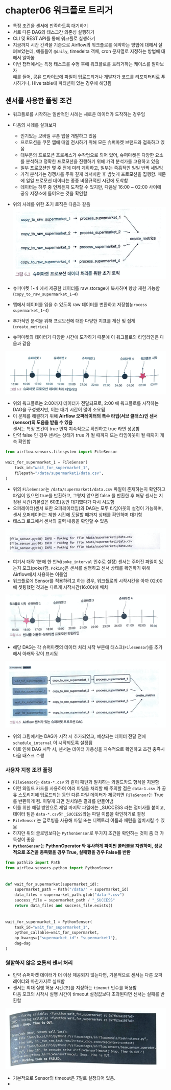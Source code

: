 # chapter06 워크플로 트리거
- 특정 조건을 센서에 만족하도록 대기하기
- 서로 다른 DAG의 태스크간 의존성 실행하기
- CLI 및 REST API를 통해 워크플로 실행하기
- 지금까지 시간 간격을 기준으로 Airflow의 워크플로를 예약하는 방법에 대해서 살펴보았는데, 예를들어 `@daily`, timedelta 객체, cron 문자열로 지정하는 방법에 대해서 알아봄
- 이번 챕터에서는 특정 태스크를 수행 후에 워크플로를 트리거하는 케이스를 알아보자  
  예를 들어, 공유 드라이브에 파일이 업로드되거나 개발자가 코드를 리포지터리로 푸시하거나, Hive table에 파티션이 있는 경우에 해당됨

## 센서를 사용한 폴링 조건
- 워크플로를 시작하는 일반적인 사례는 새로운 데이터가 도착하는 경우임
- 다음의 사례를 살펴보자
  - 인기있는 모바일 쿠폰 앱을 개발하고 있음
  - 프로모션을 쿠폰 앱에 매일 전시하기 위해 모든 슈퍼마켓 브랜드와 접촉하고 있음 
  - 대부분의 프로모션 프로세스가 수작업으로 되어 있어, 슈퍼마켓은 다양한 요소를 분석하고 정확한 프로모션을 진행하기 위해 가격 분석가를 고용하고 있음
  - 일부 프로모션만 몇 주 전에 미리 계획하고, 일부는 즉흥적인 일일 반짝 세일임
  - 가격 분석가는 경쟁사를 주위 깊게 리서치한 후 밤늦게 프로모션을 집행함. 때문에 일일 프로모션 데이터는 종종 비정규적인 시간에 도착함
  - 데이터는 하루 중 언제든지 도착할 수 있지만, 다음날 16:00 ~ 02:00 사이에 공유 저장소에 들어오는 것을 확인함
- 위의 사례를 위한 초기 로직은 다음과 같음
![img](https://github.com/koni114/TIL/blob/master/Data-Engineering/contents/apache-airflow/img/airflow_17.png)

- 슈퍼마켓 1~4 에서 제공한 데이터를 raw storage에 복사하며 항상 재현 가능함(`copy_to_raw_supermarket_1~4`)
- 앱에서 데이터를 읽을 수 있도록 raw 데이터를 변환하고 저장함(`process supermarket_1~4`)
- 추가적인 분석을 위해 프로모션에 대한 다양한 지표를 계산 및 집계(`create_metrics`) 
- 슈퍼마켓의 데이터가 다양한 시간에 도착하기 때문에 이 워크플로의 타임라인은 다음과 같음

![img](https://github.com/koni114/TIL/blob/master/Data-Engineering/contents/apache-airflow/img/airflow_18.png)

- 위의 워크플로는 2:00까지 데이터가 전달되므로, 2:00 에 워크플로를 시작하는 DAG을 구성했지만, 이는 대기 시간이 많이 소요됨
- 이 문제를 해결하기 위해 <b>Airflow 오퍼레이터의 특수 타입(서브 클래스)인 센서(sensor)의 도움을 받을 수 있음</b>  
  센서는 특정 조건이 true 인지 지속적으로 확인하고 true 라면 성공함
- 만약 false 인 경우 센서는 상태가 true 가 될 때까지 또는 타임아웃이 될 때까지 게속 확인함
~~~python
from airflow.sensors.filesystem import FileSensor

wait_for_supermarket_1 = FileSensor(
    task_id="wait_for_supermarket_1",
    filepath="/data/supermarket1/data.csv",
)
~~~
- 위의 `FileSensor`는 `/data/supermarket1/data.csv` 파일이 존재하는지 확인하고 파일이 있으면 true를 반환하고, 그렇지 않으면 false 를 반환한 후 해당 센서는 지정된 시간(기본값은 60초)동안 대기했다가 다시 시도함
- 오퍼레이터(센서 또한 오퍼레이터임)와 DAG는 모두 타임아웃의 설정이 가능하며, 센서 오퍼레이터는 제한 시간에 도달할 때까지 상태를 확인하며 대기함
- 태스크 로그에서 센서의 출력 내용을 확인할 수 있음

![img](https://github.com/koni114/TIL/blob/master/Data-Engineering/contents/apache-airflow/img/airflow_19.png)
- 여기서 대략 1분에 한 번씩(`poke_interval` 인수로 설정) 센서는 주어진 파일이 있는지 포크(poke)함. `Poking`은 센서를 실행하고 센서 상태를 확인하기 위해 Airflow에서 사용하는 이름임
- 워크플로에 Sensor를 적용하려고 하는 경우, 워크플로의 시작시간을 아까 02:00에 셋팅했던 것과는 다르게 시작시간(16:00)에 배치

![img](https://github.com/koni114/TIL/blob/master/Data-Engineering/contents/apache-airflow/img/airflow_20.png)

- 해당 DAG는 각 슈퍼마켓의 데이터 처리 시작 부분에 태스크(`FileSensor`)를 추가해서 아래와 같이 표시됨

![img](https://github.com/koni114/TIL/blob/master/Data-Engineering/contents/apache-airflow/img/airflow_21.png)

- 위의 그림에서는 DAG가 시작 시 추가되었고, 예상되는 데이터 전달 전에 `schedule_interval` 이 시작되도록 설정됨
- 이로 인해 DAG 시작 시, 센서는 데이터 가용성을 지속적으로 확인하고 조건 충족시 다음 태스크 수행

### 사용자 지정 조건 풀링
- `FileSensor`는 `data-*.csv` 와 같이 패턴과 일치하는 와일드카드 형식을 지원함
- 이런 와일드 카드를 사용하여 여러 파일을 처리할 때 주의할 점은 `data-1.csv` 가 공유 스토리지에 업로드되는 동안 다른 파일 데이터가 제공되면 `FileSensor`는 True 를 반환하게 됨. 이렇게 되면 원치않은 결과를 만들어냄
- 이를 위한 해결 방안으로 제일 마지막 파일에는 _SUCCESS 라는 접미사를 붙이고, 데이터 팀은 `data-*.csv`와 `_SUCCESS`라는 파일 이름을 확인하기로 결정
- `FileSensor` 는 글로빙을 사용해 파일 또는 디렉토리 이름과 패턴을 일치시킬 수 있음
- 하지만 위의 글로빙보다는 `PythonSensor`로 두가지 조건을 확인하는 것이 좀 더 가독성이 좋음
- <b>`PythonSensor`는 PythonOperator 와 유사하게 파이썬 콜러블을 지원하며, 성공적으로 조건을 충족됐을 경우 True, 실패했을 경우 False를 반환</b>
~~~python
from pathlib import Path
from airflow.sensors.python import PythonSensor


def wait_for_supermarket(supermarket_id):
    supermarket_path = Path("/data/" + supermarket_id)
    data_files = supermarket_path.glob("data-*.csv")
    success_file = supermarket_path / "_SUCCESS"
    return data_files and success_file.exists()


wait_for_supermarket_1 = PythonSensor(
    task_id="wait_for_supermarket_1",
    python_callable=wait_for_supermarket,
    op_kwargs={"supermarket_id": "supermarket1"},
    dag=dag
)
~~~

### 원할하지 않은 흐름의 센서 처리
- 만약 슈퍼마켓 데이터가 더 이상 제공되지 않는다면, 기본적으로 센서는 다른 오퍼레이터와 마찬가지로 실패함 
- 센서는 최대 실행 허용 시간(초)를 지정하는 `timeout` 인수를 허용함  
  다음 포크의 시작시 실행 시간이 timeout 설정값보다 초과된다면 센서는 실패를 반환함

![img](https://github.com/koni114/TIL/blob/master/Data-Engineering/contents/apache-airflow/img/airflow_22.png)

- 기본적으로 Sensor의 timeout은 7일로 설정되어 있음.
- 